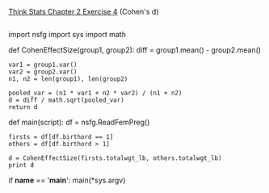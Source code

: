 [Think Stats Chapter 2 Exercise 4](http://greenteapress.com/thinkstats2/html/thinkstats2003.html#toc24) (Cohen's d)

>> ```python
import nsfg
import sys
import math

def CohenEffectSize(group1, group2):
    diff = group1.mean() - group2.mean()

    var1 = group1.var()
    var2 = group2.var()
    n1, n2 = len(group1), len(group2)

    pooled_var = (n1 * var1 + n2 * var2) / (n1 + n2)
    d = diff / math.sqrt(pooled_var)
    return d

def main(script):
    df = nsfg.ReadFemPreg()

    firsts = df[df.birthord == 1]
    others = df[df.birthord > 1]

    d = CohenEffectSize(firsts.totalwgt_lb, others.totalwgt_lb)
    print d


if __name__ == '__main__':
    main(*sys.argv)
```

